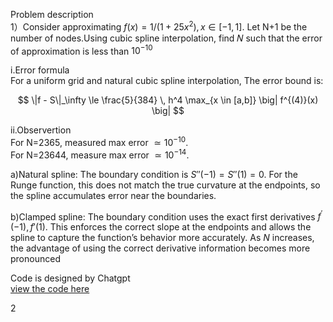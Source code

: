 Problem description  
1）Consider approximating $f(x)=1/(1+25x^{2}),x\in [-1,1].$ Let N+1 be the number of nodes.Using cubic spline interpolation, find 𝑁 such that the error of approximation is less than $10^{-10}$

i.Error formula  
For a uniform grid and natural cubic spline interpolation, The error bound is:

$$
\|f - S\|_\infty \le \frac{5}{384} \, h^4 \max_{x \in [a,b]} \big| f^{(4)}(x) \big|
$$  

ii.Observertion  
For N=2365, measured max error $\simeq 10^{-10}$.  
For N=23644, measure max error $\simeq 10^{-14}.$  


a)Natural spline: The boundary condition is $S{''}(-1)=S{''}(1)=0.$ For the Runge function, this does not match the true curvature at the endpoints, so the spline accumulates error near the boundaries.  

b)Clamped spline: The boundary condition uses the exact first derivatives $f^{'}(-1),f'(1).$ This enforces the correct slope at the endpoints and allows the spline to capture the function’s behavior more accurately. As $N$ increases, the advantage of using the correct derivative information becomes more pronounced

Code is designed by Chatgpt  
[view the code here](https://github.com/alexwei0408/ISC/blob/main/week2/cubicSpline.py)


2
